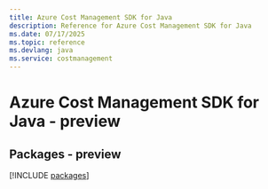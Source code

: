 ```yaml
---
title: Azure Cost Management SDK for Java
description: Reference for Azure Cost Management SDK for Java
ms.date: 07/17/2025
ms.topic: reference
ms.devlang: java
ms.service: costmanagement
---
```

# Azure Cost Management SDK for Java - preview
## Packages - preview
[!INCLUDE [packages](cost-management-index.md)]